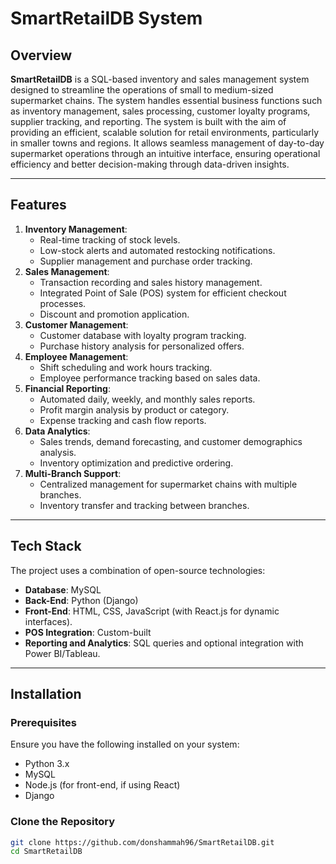# SmartRetailDB System

## Overview

**SmartRetailDB** is a SQL-based inventory and sales management system designed to streamline the operations of small to medium-sized supermarket chains. The system handles essential business functions such as inventory management, sales processing, customer loyalty programs, supplier tracking, and reporting. The system is built with the aim of providing an efficient, scalable solution for retail environments, particularly in smaller towns and regions. It allows seamless management of day-to-day supermarket operations through an intuitive interface, ensuring operational efficiency and better decision-making through data-driven insights.

---

## Features

1. **Inventory Management**:
   - Real-time tracking of stock levels.
   - Low-stock alerts and automated restocking notifications.
   - Supplier management and purchase order tracking.
2. **Sales Management**:
   - Transaction recording and sales history management.
   - Integrated Point of Sale (POS) system for efficient checkout processes.
   - Discount and promotion application.
3. **Customer Management**:
   - Customer database with loyalty program tracking.
   - Purchase history analysis for personalized offers.
4. **Employee Management**:
   - Shift scheduling and work hours tracking.
   - Employee performance tracking based on sales data.
5. **Financial Reporting**:
   - Automated daily, weekly, and monthly sales reports.
   - Profit margin analysis by product or category.
   - Expense tracking and cash flow reports.
6. **Data Analytics**:
   - Sales trends, demand forecasting, and customer demographics analysis.
   - Inventory optimization and predictive ordering.
7. **Multi-Branch Support**:
   - Centralized management for supermarket chains with multiple branches.
   - Inventory transfer and tracking between branches.

---

## Tech Stack

The project uses a combination of open-source technologies:
- **Database**: MySQL
- **Back-End**: Python (Django)
- **Front-End**: HTML, CSS, JavaScript (with React.js for dynamic interfaces).
- **POS Integration**: Custom-built
- **Reporting and Analytics**: SQL queries and optional integration with Power BI/Tableau.

---

## Installation

### Prerequisites

Ensure you have the following installed on your system:
- Python 3.x
- MySQL
- Node.js (for front-end, if using React)
- Django

### Clone the Repository

```bash
git clone https://github.com/donshammah96/SmartRetailDB.git
cd SmartRetailDB
